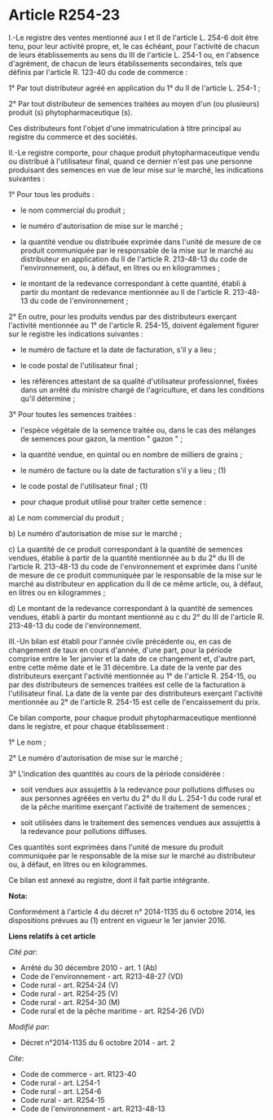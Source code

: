 # Article R254-23

I.-Le registre des ventes mentionné aux I et II de l'article L. 254-6 doit être tenu, pour leur activité propre, et, le cas
échéant, pour l'activité de chacun de leurs établissements au sens du III de l'article L. 254-1 ou, en l'absence d'agrément,
de chacun de leurs établissements secondaires, tels que définis par l'article R. 123-40 du code de commerce : 

1° Par tout distributeur agréé en application du 1° du II de l'article L. 254-1 ; 

2° Par tout distributeur de semences traitées au moyen d'un (ou plusieurs) produit (s) phytopharmaceutique (s). 

Ces distributeurs font l'objet d'une immatriculation à titre principal au registre du commerce et des sociétés. 

II.-Le registre comporte, pour chaque produit phytopharmaceutique vendu ou distribué à l'utilisateur final, quand ce dernier
n'est pas une personne produisant des semences en vue de leur mise sur le marché, les indications suivantes : 

1° Pour tous les produits :

- le nom commercial du produit ;

- le numéro d'autorisation de mise sur le marché ;

- la quantité vendue ou distribuée exprimée dans l'unité de mesure de ce produit communiquée par le responsable de la mise
sur le marché au distributeur en application du II de l'article R. 213-48-13 du code de l'environnement, ou, à défaut, en
litres ou en kilogrammes ;

- le montant de la redevance correspondant à cette quantité, établi à partir du montant de redevance mentionnée au II de
l'article R. 213-48-13 du code de l'environnement ; 

2° En outre, pour les produits vendus par des distributeurs exerçant l'activité mentionnée au 1° de l'article R. 254-15,
doivent également figurer sur le registre les indications suivantes :

- le numéro de facture et la date de facturation, s'il y a lieu ;

- le code postal de l'utilisateur final ;

- les références attestant de sa qualité d'utilisateur professionnel, fixées dans un arrêté du ministre chargé de
l'agriculture, et dans les conditions qu'il détermine ; 

3° Pour toutes les semences traitées :

- l'espèce végétale de la semence traitée ou, dans le cas des mélanges de semences pour gazon, la mention " gazon " ;

- la quantité vendue, en quintal ou en nombre de milliers de grains ; 

- le numéro de facture ou la date de facturation s'il y a lieu ; (1)

- le code postal de l'utilisateur final ; (1)

- pour chaque produit utilisé pour traiter cette semence : 

a) Le nom commercial du produit ; 

b) Le numéro d'autorisation de mise sur le marché ; 

c) La quantité de ce produit correspondant à la quantité de semences vendues, établie à partir de la quantité mentionnée au b
du 2° du III de l'article R. 213-48-13 du code de l'environnement et exprimée dans l'unité de mesure de ce produit
communiquée par le responsable de la mise sur le marché au distributeur en application du II de ce même article, ou, à
défaut, en litres ou en kilogrammes ; 

d) Le montant de la redevance correspondant à la quantité de semences vendues, établi à partir du montant mentionné au c du
2° du III de l'article R. 213-48-13 du code de l'environnement. 

III.-Un bilan est établi pour l'année civile précédente ou, en cas de changement de taux en cours d'année, d'une part, pour
la période comprise entre le 1er janvier et la date de ce changement et, d'autre part, entre cette même date et le 31
décembre. La date de la vente par des distributeurs exerçant l'activité mentionnée au 1° de l'article R. 254-15, ou par des
distributeurs de semences traitées est celle de la facturation à l'utilisateur final. La date de la vente par des
distributeurs exerçant l'activité mentionnée au 2° de l'article R. 254-15 est celle de l'encaissement du prix. 

Ce bilan comporte, pour chaque produit phytopharmaceutique mentionné dans le registre, et pour chaque établissement : 

1° Le nom ; 

2° Le numéro d'autorisation de mise sur le marché ; 

3° L'indication des quantités au cours de la période considérée :

- soit vendues aux assujettis à la redevance pour pollutions diffuses ou aux personnes agréées en vertu du 2° du II du L.
254-1 du code rural et de la pêche maritime exerçant l'activité de traitement de semences ;

- soit utilisées dans le traitement des semences vendues aux assujettis à la redevance pour pollutions diffuses. 

Ces quantités sont exprimées dans l'unité de mesure du produit communiquée par le responsable de la mise sur le marché au
distributeur ou, à défaut, en litres ou en kilogrammes. 

Ce bilan est annexé au registre, dont il fait partie intégrante.

**Nota:**

Conformément à l'article 4 du décret n° 2014-1135 du 6 octobre 2014, les dispositions prévues au (1) entrent en vigueur le
1er janvier 2016.

**Liens relatifs à cet article**

_Cité par_:

  - Arrêté du 30 décembre 2010 - art. 1 (Ab)
  - Code de l'environnement - art. R213-48-27 (VD)
  - Code rural - art. R254-24 (V)
  - Code rural - art. R254-25 (V)
  - Code rural - art. R254-30 (M)
  - Code rural et de la pêche maritime - art. R254-26 (VD)

_Modifié par_:

  - Décret n°2014-1135 du 6 octobre 2014 - art. 2

_Cite_:

  - Code de commerce - art. R123-40
  - Code rural - art. L254-1
  - Code rural - art. L254-6
  - Code rural - art. R254-15
  - Code de l'environnement - art. R213-48-13
